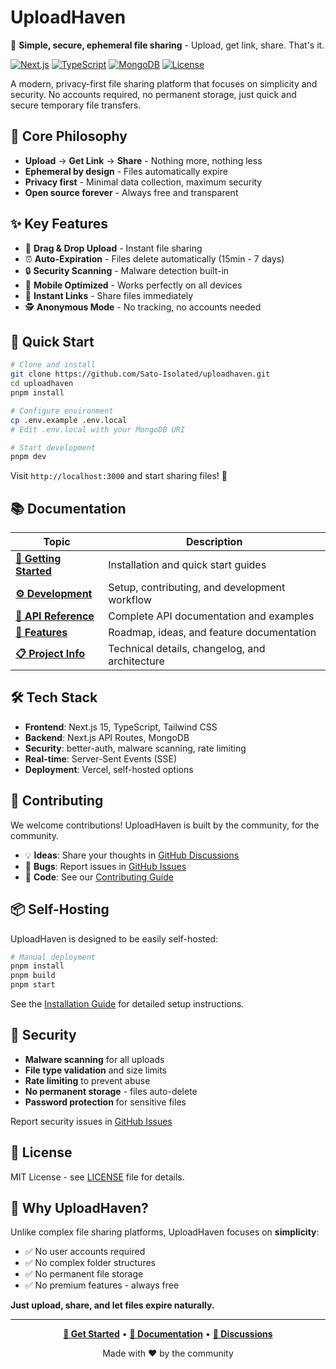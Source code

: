 # UploadHaven

🚀 **Simple, secure, ephemeral file sharing** - Upload, get link, share. That's it.

[![Next.js](https://img.shields.io/badge/Next.js-15.3.3-blue)](https://nextjs.org/)
[![TypeScript](https://img.shields.io/badge/TypeScript-5.x-blue)](https://www.typescriptlang.org/)
[![MongoDB](https://img.shields.io/badge/MongoDB-Latest-green)](https://www.mongodb.com/)
[![License](https://img.shields.io/badge/License-MIT-yellow)](LICENSE)

A modern, privacy-first file sharing platform that focuses on simplicity and security. No accounts required, no permanent storage, just quick and secure temporary file transfers.

## 🎯 Core Philosophy

- **Upload** → **Get Link** → **Share** - Nothing more, nothing less
- **Ephemeral by design** - Files automatically expire
- **Privacy first** - Minimal data collection, maximum security
- **Open source forever** - Always free and transparent

## ✨ Key Features

- 📁 **Drag & Drop Upload** - Instant file sharing
- ⏰ **Auto-Expiration** - Files delete automatically (15min - 7 days)
- 🔒 **Security Scanning** - Malware detection built-in
- 📱 **Mobile Optimized** - Works perfectly on all devices
- 🔗 **Instant Links** - Share files immediately
- 🕵️ **Anonymous Mode** - No tracking, no accounts needed

## 🚀 Quick Start

```bash
# Clone and install
git clone https://github.com/Sato-Isolated/uploadhaven.git
cd uploadhaven
pnpm install

# Configure environment
cp .env.example .env.local
# Edit .env.local with your MongoDB URI

# Start development
pnpm dev
```

Visit `http://localhost:3000` and start sharing files! 🎉

## 📚 Documentation

| Topic | Description |
|-------|-------------|
| **[📖 Getting Started](docs/getting-started/)** | Installation and quick start guides |
| **[⚙️ Development](docs/development/)** | Setup, contributing, and development workflow |
| **[🔌 API Reference](docs/api/)** | Complete API documentation and examples |
| **[🎯 Features](docs/features/)** | Roadmap, ideas, and feature documentation |
| **[📋 Project Info](docs/project/)** | Technical details, changelog, and architecture |

## 🛠️ Tech Stack

- **Frontend**: Next.js 15, TypeScript, Tailwind CSS
- **Backend**: Next.js API Routes, MongoDB
- **Security**: better-auth, malware scanning, rate limiting
- **Real-time**: Server-Sent Events (SSE)
- **Deployment**: Vercel, self-hosted options

## 🤝 Contributing

We welcome contributions! UploadHaven is built by the community, for the community.

- 💡 **Ideas**: Share your thoughts in [GitHub Discussions](https://github.com/Sato-Isolated/uploadhaven/discussions)
- 🐛 **Bugs**: Report issues in [GitHub Issues](https://github.com/Sato-Isolated/uploadhaven/issues)
- 🔧 **Code**: See our [Contributing Guide](docs/development/contributing.md)

## 📦 Self-Hosting

UploadHaven is designed to be easily self-hosted:

```bash
# Manual deployment
pnpm install
pnpm build
pnpm start
```

See the [Installation Guide](docs/getting-started/installation.md) for detailed setup instructions.

## 🔐 Security

- **Malware scanning** for all uploads
- **File type validation** and size limits
- **Rate limiting** to prevent abuse
- **No permanent storage** - files auto-delete
- **Password protection** for sensitive files

Report security issues in [GitHub Issues](https://github.com/Sato-Isolated/uploadhaven/issues)

## 📄 License

MIT License - see [LICENSE](LICENSE) file for details.

## 🌟 Why UploadHaven?

Unlike complex file sharing platforms, UploadHaven focuses on **simplicity**:

- ✅ No user accounts required
- ✅ No complex folder structures
- ✅ No permanent file storage
- ✅ No premium features - always free

**Just upload, share, and let files expire naturally.**

---

<div align="center">

**[🚀 Get Started](docs/getting-started/quick-start.md)** • **[📖 Documentation](docs/)** • **[💬 Discussions](https://github.com/Sato-Isolated/uploadhaven/discussions)**

Made with ❤️ by the community

</div>
